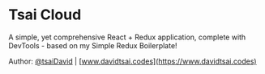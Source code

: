 # Tsai Cloud

A simple, yet comprehensive React + Redux application, complete with DevTools - based on my Simple Redux Boilerplate!

Author: [@tsaiDavid](https://github.com/tsaiDavid/) | [www.davidtsai.codes](https://www.davidtsai.codes)
